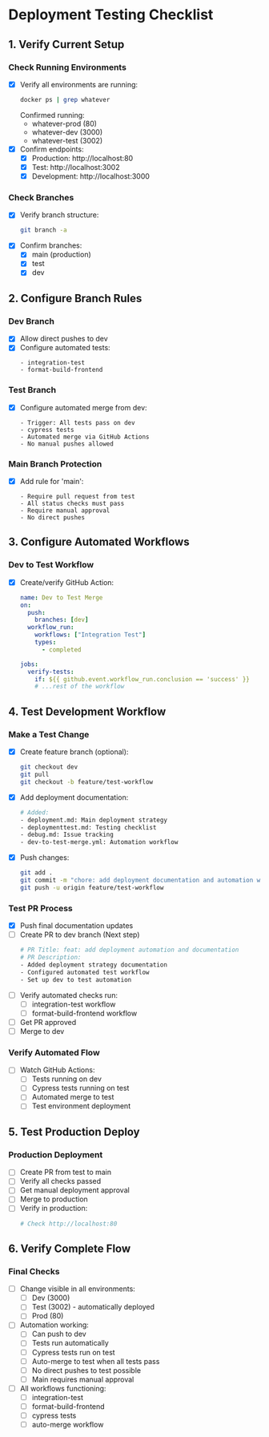 # Deployment Testing Checklist

## 1. Verify Current Setup

### Check Running Environments
- [x] Verify all environments are running:
  ```bash
  docker ps | grep whatever
  ```
  Confirmed running:
  - whatever-prod (80)
  - whatever-dev (3000)
  - whatever-test (3002)
- [x] Confirm endpoints:
  - [x] Production: http://localhost:80
  - [x] Test: http://localhost:3002
  - [x] Development: http://localhost:3000

### Check Branches
- [x] Verify branch structure:
  ```bash
  git branch -a
  ```
- [x] Confirm branches:
  - [x] main (production)
  - [x] test
  - [x] dev

## 2. Configure Branch Rules

### Dev Branch
- [x] Allow direct pushes to dev
- [x] Configure automated tests:
  ```
  - integration-test
  - format-build-frontend
  ```

### Test Branch
- [x] Configure automated merge from dev:
  ```
  - Trigger: All tests pass on dev
  - cypress tests  
  - Automated merge via GitHub Actions
  - No manual pushes allowed
  ```

### Main Branch Protection
- [x] Add rule for 'main':
  ```
  - Require pull request from test
  - All status checks must pass
  - Require manual approval
  - No direct pushes
  ```

## 3. Configure Automated Workflows

### Dev to Test Workflow
- [x] Create/verify GitHub Action:
  ```yaml
  name: Dev to Test Merge
  on:
    push:
      branches: [dev]
    workflow_run:
      workflows: ["Integration Test"]
      types:
        - completed
  
  jobs:
    verify-tests:
      if: ${{ github.event.workflow_run.conclusion == 'success' }}
      # ...rest of the workflow
  ```

## 4. Test Development Workflow

### Make a Test Change
- [x] Create feature branch (optional):
  ```bash
  git checkout dev
  git pull
  git checkout -b feature/test-workflow
  ```
- [x] Add deployment documentation:
  ```bash
  # Added:
  - deployment.md: Main deployment strategy
  - deploymenttest.md: Testing checklist
  - debug.md: Issue tracking
  - dev-to-test-merge.yml: Automation workflow
  ```
- [x] Push changes:
  ```bash
  git add .
  git commit -m "chore: add deployment documentation and automation workflow"
  git push -u origin feature/test-workflow
  ```

### Test PR Process
- [x] Push final documentation updates
- [ ] Create PR to dev branch (Next step)
  ```bash
  # PR Title: feat: add deployment automation and documentation
  # PR Description:
  - Added deployment strategy documentation
  - Configured automated test workflow
  - Set up dev to test automation
  ```
- [ ] Verify automated checks run:
  - [ ] integration-test workflow
  - [ ] format-build-frontend workflow
- [ ] Get PR approved
- [ ] Merge to dev

### Verify Automated Flow
- [ ] Watch GitHub Actions:
  - [ ] Tests running on dev
  - [ ] Cypress tests running on test
  - [ ] Automated merge to test
  - [ ] Test environment deployment

## 5. Test Production Deploy

### Production Deployment
- [ ] Create PR from test to main
- [ ] Verify all checks passed
- [ ] Get manual deployment approval
- [ ] Merge to production
- [ ] Verify in production:
  ```bash
  # Check http://localhost:80
  ```

## 6. Verify Complete Flow

### Final Checks
- [ ] Change visible in all environments:
  - [ ] Dev (3000)
  - [ ] Test (3002) - automatically deployed
  - [ ] Prod (80)
- [ ] Automation working:
  - [ ] Can push to dev
  - [ ] Tests run automatically
  - [ ] Cypress tests run on test
  - [ ] Auto-merge to test when all tests pass
  - [ ] No direct pushes to test possible
  - [ ] Main requires manual approval
- [ ] All workflows functioning:
  - [ ] integration-test
  - [ ] format-build-frontend
  - [ ] cypress tests
  - [ ] auto-merge workflow
